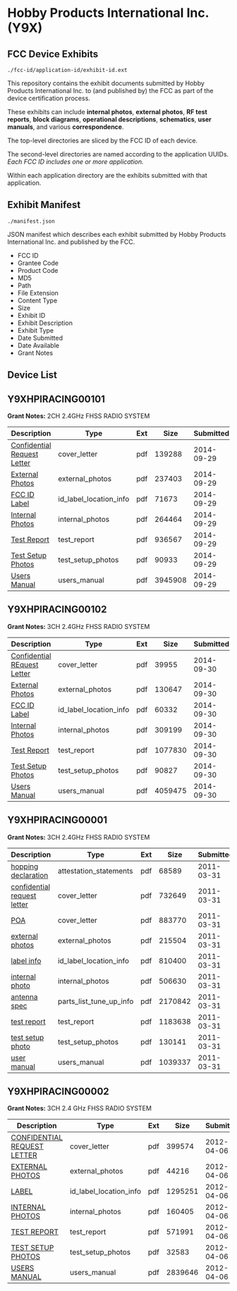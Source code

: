# Hobby Products International Inc. (Y9X)
## FCC Device Exhibits

```
./fcc-id/application-id/exhibit-id.ext
```

This repository contains the exhibit documents submitted by Hobby Products International Inc. to (and published by) the FCC as part of the device certification process.

These exhibits can include **internal photos**, **external photos**, **RF test reports**, **block diagrams**, **operational descriptions**, **schematics**, **user manuals**, and various **correspondence**.

The top-level directories are sliced by the FCC ID of each device.

The second-level directories are named according to the application UUIDs. *Each FCC ID includes one or more application.*

Within each application directory are the exhibits submitted with that application. 

## Exhibit Manifest

```
./manifest.json
```

JSON manifest which describes each exhibit submitted by Hobby Products International Inc. and published by the FCC.

- FCC ID
- Grantee Code
- Product Code
- MD5
- Path
- File Extension
- Content Type
- Size
- Exhibit ID
- Exhibit Description
- Exhibit Type
- Date Submitted
- Date Available
- Grant Notes

## Device List
## Y9XHPIRACING00101
**Grant Notes:** 2CH 2.4GHz FHSS RADIO SYSTEM

| Description | Type | Ext | Size | Submitted | Available |
| ----------- | ---- | --- | ---- | --------- | --------- |
| [Confidential Request Letter](Y9XHPIRACING00101/0f6b64f5229b57cf334240813a61118b/2404899.pdf) | cover_letter | pdf | 139288 | 2014-09-29 | 2014-09-29 |
| [External Photos](Y9XHPIRACING00101/0f6b64f5229b57cf334240813a61118b/2404900.pdf) | external_photos | pdf | 237403 | 2014-09-29 | 2014-09-29 |
| [FCC ID Label](Y9XHPIRACING00101/0f6b64f5229b57cf334240813a61118b/2404901.pdf) | id_label_location_info | pdf | 71673 | 2014-09-29 | 2014-09-29 |
| [Internal Photos](Y9XHPIRACING00101/0f6b64f5229b57cf334240813a61118b/2404902.pdf) | internal_photos | pdf | 264464 | 2014-09-29 | 2014-09-29 |
| [Test Report](Y9XHPIRACING00101/0f6b64f5229b57cf334240813a61118b/2404905.pdf) | test_report | pdf | 936567 | 2014-09-29 | 2014-09-29 |
| [Test Setup Photos](Y9XHPIRACING00101/0f6b64f5229b57cf334240813a61118b/2404906.pdf) | test_setup_photos | pdf | 90933 | 2014-09-29 | 2014-09-29 |
| [Users Manual](Y9XHPIRACING00101/0f6b64f5229b57cf334240813a61118b/2404907.pdf) | users_manual | pdf | 3945908 | 2014-09-29 | 2014-09-29 |
## Y9XHPIRACING00102
**Grant Notes:** 3CH 2.4GHz FHSS RADIO SYSTEM

| Description | Type | Ext | Size | Submitted | Available |
| ----------- | ---- | --- | ---- | --------- | --------- |
| [Confidential REquest Letter](Y9XHPIRACING00102/654190775acb30b12e285b30db71c8dc/2407040.pdf) | cover_letter | pdf | 39955 | 2014-09-30 | 2014-09-30 |
| [External Photos](Y9XHPIRACING00102/654190775acb30b12e285b30db71c8dc/2407041.pdf) | external_photos | pdf | 130647 | 2014-09-30 | 2014-09-30 |
| [FCC ID Label](Y9XHPIRACING00102/654190775acb30b12e285b30db71c8dc/2407042.pdf) | id_label_location_info | pdf | 60332 | 2014-09-30 | 2014-09-30 |
| [Internal Photos](Y9XHPIRACING00102/654190775acb30b12e285b30db71c8dc/2407043.pdf) | internal_photos | pdf | 309199 | 2014-09-30 | 2014-09-30 |
| [Test Report](Y9XHPIRACING00102/654190775acb30b12e285b30db71c8dc/2407046.pdf) | test_report | pdf | 1077830 | 2014-09-30 | 2014-09-30 |
| [Test Setup Photos](Y9XHPIRACING00102/654190775acb30b12e285b30db71c8dc/2407047.pdf) | test_setup_photos | pdf | 90827 | 2014-09-30 | 2014-09-30 |
| [Users Manual](Y9XHPIRACING00102/654190775acb30b12e285b30db71c8dc/2407048.pdf) | users_manual | pdf | 4059475 | 2014-09-30 | 2014-09-30 |
## Y9XHPIRACING00001
**Grant Notes:** 3CH 2.4GHz FHSS RADIO SYSTEM

| Description | Type | Ext | Size | Submitted | Available |
| ----------- | ---- | --- | ---- | --------- | --------- |
| [hopping declaration](Y9XHPIRACING00001/be6b94902de8b200a75d8aeaac4836c5/1441582.pdf) | attestation_statements | pdf | 68589 | 2011-03-31 | 2011-03-31 |
| [confidential request letter](Y9XHPIRACING00001/be6b94902de8b200a75d8aeaac4836c5/1441574.pdf) | cover_letter | pdf | 732649 | 2011-03-31 | 2011-03-31 |
| [POA](Y9XHPIRACING00001/be6b94902de8b200a75d8aeaac4836c5/1441578.pdf) | cover_letter | pdf | 883770 | 2011-03-31 | 2011-03-31 |
| [external photos](Y9XHPIRACING00001/be6b94902de8b200a75d8aeaac4836c5/1441572.pdf) | external_photos | pdf | 215504 | 2011-03-31 | 2011-03-31 |
| [label info](Y9XHPIRACING00001/be6b94902de8b200a75d8aeaac4836c5/1441575.pdf) | id_label_location_info | pdf | 810400 | 2011-03-31 | 2011-03-31 |
| [internal photo](Y9XHPIRACING00001/be6b94902de8b200a75d8aeaac4836c5/1441576.pdf) | internal_photos | pdf | 506630 | 2011-03-31 | 2011-03-31 |
| [antenna spec](Y9XHPIRACING00001/be6b94902de8b200a75d8aeaac4836c5/1441581.pdf) | parts_list_tune_up_info | pdf | 2170842 | 2011-03-31 | 2011-03-31 |
| [test report](Y9XHPIRACING00001/be6b94902de8b200a75d8aeaac4836c5/1441579.pdf) | test_report | pdf | 1183638 | 2011-03-31 | 2011-03-31 |
| [test setup photo](Y9XHPIRACING00001/be6b94902de8b200a75d8aeaac4836c5/1441573.pdf) | test_setup_photos | pdf | 130141 | 2011-03-31 | 2011-03-31 |
| [user manual](Y9XHPIRACING00001/be6b94902de8b200a75d8aeaac4836c5/1441580.pdf) | users_manual | pdf | 1039337 | 2011-03-31 | 2011-03-31 |
## Y9XHPIRACING00002
**Grant Notes:** 3CH 2.4 GHz FHSS RADIO SYSTEM

| Description | Type | Ext | Size | Submitted | Available |
| ----------- | ---- | --- | ---- | --------- | --------- |
| [CONFIDENTIAL REQUEST LETTER](Y9XHPIRACING00002/db97cb62242e81664608f3186d356a97/1670547.pdf) | cover_letter | pdf | 399574 | 2012-04-06 | 2012-04-06 |
| [EXTERNAL PHOTOS](Y9XHPIRACING00002/db97cb62242e81664608f3186d356a97/1670548.pdf) | external_photos | pdf | 44216 | 2012-04-06 | 2012-04-06 |
| [LABEL](Y9XHPIRACING00002/db97cb62242e81664608f3186d356a97/1670550.pdf) | id_label_location_info | pdf | 1295251 | 2012-04-06 | 2012-04-06 |
| [INTERNAL PHOTOS](Y9XHPIRACING00002/db97cb62242e81664608f3186d356a97/1670549.pdf) | internal_photos | pdf | 160405 | 2012-04-06 | 2012-04-06 |
| [TEST REPORT](Y9XHPIRACING00002/db97cb62242e81664608f3186d356a97/1670551.pdf) | test_report | pdf | 571991 | 2012-04-06 | 2012-04-06 |
| [TEST SETUP PHOTOS](Y9XHPIRACING00002/db97cb62242e81664608f3186d356a97/1670552.pdf) | test_setup_photos | pdf | 32583 | 2012-04-06 | 2012-04-06 |
| [USERS MANUAL](Y9XHPIRACING00002/db97cb62242e81664608f3186d356a97/1670553.pdf) | users_manual | pdf | 2839646 | 2012-04-06 | 2012-04-06 |
